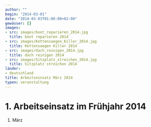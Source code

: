 ```yaml
---
author: ""
begin: "2014-03-01"
date: "2014-03-03T01:00:00+02:00"
gewässer: []
images:
- src: images/boot_reparieren_2014.jpg
  title: boot reparieren 2014
- src: images/Kettensaegen_Killer_2014.jpg
  title: Kettensaegen Killer 2014
- src: images/dach_reinigen_2014.jpg
  title: dach reinigen 2014
- src: images/Sitzplatz_streichen_2014.jpg
  title: Sitzplatz streichen 2014
länder:
- deutschland
title: Arbeitseinsatz März 2014
typen: veranstaltung
---
```




# 1. Arbeitseinsatz im Frühjahr 2014


1. März
